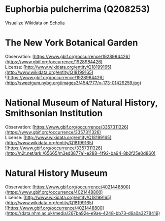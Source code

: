 
Euphorbia pulcherrima (Q208253)
===============================
  
Visualize Wikidata on [Scholia](https://scholia.toolforge.org/taxon/Q208253)
# The New York Botanical Garden
  
Observation: [https://www.gbif.org/occurrence/1928984426](https://www.gbif.org/occurrence/1928984426)  
License: [http://www.wikidata.org/entity/Q18199165](http://www.wikidata.org/entity/Q18199165)  
![https://www.gbif.org/occurrence/1928984426](http://sweetgum.nybg.org/images3/454/777/v-173-01429259.jpg)
# National Museum of Natural History, Smithsonian Institution
  
Observation: [https://www.gbif.org/occurrence/3357311326](https://www.gbif.org/occurrence/3357311326)  
License: [http://www.wikidata.org/entity/Q18199165](http://www.wikidata.org/entity/Q18199165)  
![https://www.gbif.org/occurrence/3357311326](http://n2t.net/ark:/65665/m3ed3877a1-e288-4f92-ba94-8b2f25e0d860)
# Natural History Museum
  
Observation: [https://www.gbif.org/occurrence/4021448800](https://www.gbif.org/occurrence/4021448800)  
License: [http://www.wikidata.org/entity/Q18199165](http://www.wikidata.org/entity/Q18199165)  
![https://www.gbif.org/occurrence/4021448800](https://data.nhm.ac.uk/media/267ba92e-e9ae-4248-bb73-d6a0a3278419)